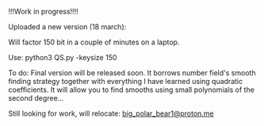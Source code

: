 !!!Work in progress!!!!

Uploaded a new version (18 march):

Will factor 150 bit in a couple of minutes on a laptop.

Use: python3 QS.py -keysize 150

To do: Final version will be released soon. It borrows number field's smooth finding strategy together with everything I have learned using quadratic coefficients. It will allow you to find smooths using small polynomials of the second degree... 

Still looking for work, will relocate: big_polar_bear1@proton.me
